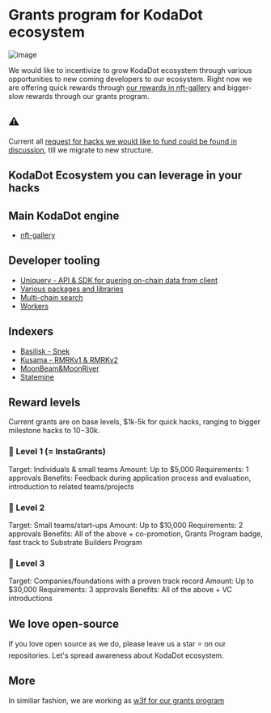# Grants program for KodaDot ecosystem
![image](https://user-images.githubusercontent.com/5887929/216964045-a96d4015-daf2-47d7-a588-3874b923cb0f.png)

We would like to incentivize to grow KodaDot ecosystem through various opportunities to new coming developers to our ecosystem. 
Right now we are offering quick rewards through [our rewards in nft-gallery](https://github.com/kodadot/nft-gallery/blob/main/REWARDS.md) and bigger-slow rewards through our grants program.


⚠️
---
Current all [request for hacks we would like to fund could be found in discussion](https://github.com/kodadot/grants/discussions/2), till we migrate to new structure.

KodaDot Ecosystem you can leverage in your hacks
--

## Main KodaDot engine
- [nft-gallery](https://github.com/kodadot/nft-gallery)

## Developer tooling
- [Uniquery - API & SDK for quering on-chain data from client](https://github.com/kodadot/uniquery)
- [Various packages and libraries](https://github.com/kodadot/packages)
- [Multi-chain search](https://github.com/kodadot/polysearch)
- [Workers](https://github.com/kodadot/workers)

## Indexers
- [Basilisk - Snek](https://github.com/kodadot/snek)
- [Kusama - RMRKv1 & RMRKv2](https://github.com/kodadot/rubick)
- [MoonBeam&MoonRiver](https://github.com/kodadot/click)
- [Statemine](https://github.com/kodadot/unique)


Reward levels
---
Current grants are on base levels, $1k-5k for quick hacks, ranging to bigger milestone hacks to $10-$30k.

### 🐣 Level 1 (= InstaGrants)

Target: Individuals & small teams
Amount: Up to $5,000
Requirements: 1 approvals
Benefits: Feedback during application process and evaluation, introduction to related teams/projects

### 🐤 Level 2

Target: Small teams/start-ups
Amount: Up to $10,000
Requirements: 2 approvals
Benefits: All of the above + co-promotion, Grants Program badge, fast track to Substrate Builders Program

### 🐓 Level 3

Target: Companies/foundations with a proven track record
Amount: Up to $30,000
Requirements: 3 approvals
Benefits: All of the above + VC introductions


We love open-source
---
If you love open source as we do, please leave us a star ⭐️ on our repositories. 
Let's spread awareness about KodaDot ecosystem.


More
---
In similiar fashion, we are working as [w3f for our grants program](https://github.com/w3f/Grants-Program)
